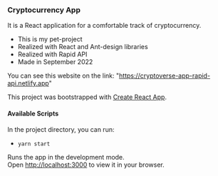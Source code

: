 ### Cryptocurrency App

It is a React application for a comfortable track of cryptocurrency.

- This is my pet-project
- Realized with React and Ant-design libraries
- Realized with Rapid API
- Made in September 2022

You can see this website on the link: "https://cryptoverse-app-rapid-api.netlify.app"


This project was bootstrapped with [Create React App](https://github.com/facebook/create-react-app).

#### Available Scripts

In the project directory, you can run:

- `yarn start`

Runs the app in the development mode.\
Open [http://localhost:3000](http://localhost:3000) to view it in your browser.

